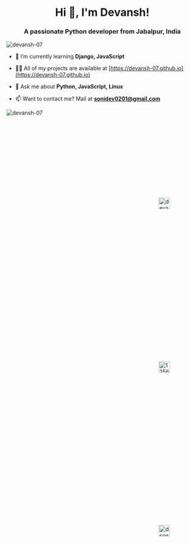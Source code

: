 <h1 align="center">Hi 👋, I'm Devansh!</h1>
<h3 align="center">A passionate Python developer from Jabalpur, India</h3>

<p align="left"> <img src="https://komarev.com/ghpvc/?username=devansh-07" alt="devansh-07" /> </p>

- 🌱 I’m currently learning **Django, JavaScript**

- 👨‍💻 All of my projects are available at [https://devansh-07.github.io](https://devansh-07.github.io)

- 💬 Ask me about **Python, JavaScript, Linux**

- 📫 Want to contact me? Mail at **sonidev0201@gmail.com**

<span><img align="center" src="https://github-readme-stats.vercel.app/api?username=devansh-07&show_icons=true" alt="devansh-07" /></span>

<span align="left">
<a href="https://linkedin.com/in/devansh-07" target="blank" style="margin: 200px;"><img align="center" src="https://cdn.jsdelivr.net/npm/simple-icons@3.0.1/icons/linkedin.svg" alt="devansh-soni-4129171a9" height="30" width="30" style="margin: 200px;"/></a>
<a href="https://stackoverflow.com/users/12566054" target="blank" style="margin: 200px;"><img align="center" src="https://cdn.jsdelivr.net/npm/simple-icons@3.0.1/icons/stackoverflow.svg" alt="12566054" height="30" width="30" style="margin: 200px;"/></a>
<a href="https://instagram.com/dsoni_01" target="blank" style="margin: 200px;"><img align="center" src="https://cdn.jsdelivr.net/npm/simple-icons@3.0.1/icons/instagram.svg" alt="dsoni_01" height="30" width="30" style="margin: 200px;"/></a>
</span>
